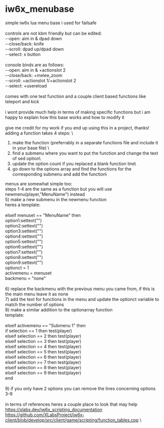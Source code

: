 # iw6x_menubase
simple iw6x lua menu base i used for failsafe\
\
controls are not kbm friendly but can be edited:\
--open: aim in & dpad down\
--close/back: knife\
--scroll: dpad up/dpad down\
--select: x button\
\
console binds are as follows:\
--open: aim in & +actionslot 2\
--close/back: +melee_zoom\
--scroll: +actionslot 1/+actionslot 2\
--select: +usereload\
\
comes with one test function and a couple client based functions like teleport and kick\
\
i wont provide much help in terms of making specific functions but i am happy to explain how this base works and how to modify it\
\
give me credit for my work if you end up using this in a project, thanks!
\
adding a function takes 4 steps: \
1) make the function (preferrably in a separate functions file and include it in your base file) \
2) find a submenu where you want to put the function and change the text of sed option\
3) update the option count if you replaced a blank function line\
4) go down to the options array and find the functions for the corresponding submenu and add the function\

menus are somewhat simple too:\
steps 1-4 are the same as a function but you will use newmenu(player,"MenuName") instead\
5) make a new submenu in the newmenu function\
  heres a template:\
  \
      elseif menuset == "MenuName" then\
      option1:settext("")\
      option2:settext("")\
      option3:settext("")\
      option4:settext("")\
      option5:settext("")\
      option6:settext("")\
      option7:settext("")\
      option8:settext("")\
      option9:settext("")\
      optionct = 1 \
      activemenu = menuset\
      backmenu = "none"\
 \
6) replace the backmenu with the previous menu you came from, if this is the main menu leave it as none\
7) add the text for functions in the menu and update the optionct variable to match the number of options\
8) make a similar addition to the optionarray function\
    template:\
   \
     elseif activemenu == "Submenu 1" then\
      if selection == 1 then test(player)\
      elseif selection == 2 then test(player)\
      elseif selection == 3 then test(player)\
      elseif selection == 4 then test(player)\
      elseif selection == 5 then test(player)\
      elseif selection == 6 then test(player)\
      elseif selection == 7 then test(player)\
      elseif selection == 8 then test(player)\
      elseif selection == 9 then test(player)\
      end\
\
9) if you only have 2 options you can remove the lines concerning options 3-9\
\
in terms of references heres a couple place to look that may help\
https://xlabs.dev/iw6x_scripting_documentation \
https://github.com/XLabsProject/iw6x-client/blob/develop/src/client/game/scripting/function_tables.cpp \
